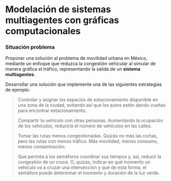 # Modelación de sistemas multiagentes con gráficas computacionales

### Situación problema

Proponer una solución al problema de movilidad urbana en México, mediante un enfoque que reduzca la congestión vehicular al simular de manera gráfica el tráfico, representando la salida de un **sistema multiagentes**.

Desarrollar una solución que implemente una de las siguientes estrategias de ejemplo:

> Controlar y asignar los espacios de estacionamiento disponible en una zona de la ciudad, evitando así que los autos estén dando vueltas para encontrar estacionamiento.
>
> Compartir tu vehículo con otras personas. Aumentando la ocupación de los vehículos, reduciría el número de vehículos en las calles.
>
> Tomar las rutas menos congestionadas. Quizás no más las cortas, pero las rutas con menos tráfico. Más movilidad, menos consumo, menos contaminación.
>
> Que permita a los semáforos coordinar sus tiempos y, así, reducir la congestión de un cruce. O, quizás, indicar en qué momento un vehículo va a cruzar una intersección y que de esta forma, el semáforo puede determinar el momento y duración de la luz verde.